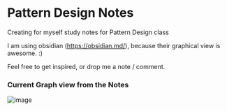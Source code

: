 # Pattern Design Notes
Creating for myself study notes for Pattern Design class

I am using obsidian (https://obsidian.md/), because their graphical view is awesome. :)

Feel free to get inspired, or drop me a note / comment. 

### Current Graph view from the Notes
![image](https://user-images.githubusercontent.com/72486598/114611260-20451c80-9ca1-11eb-9668-634ee0165e85.png)
